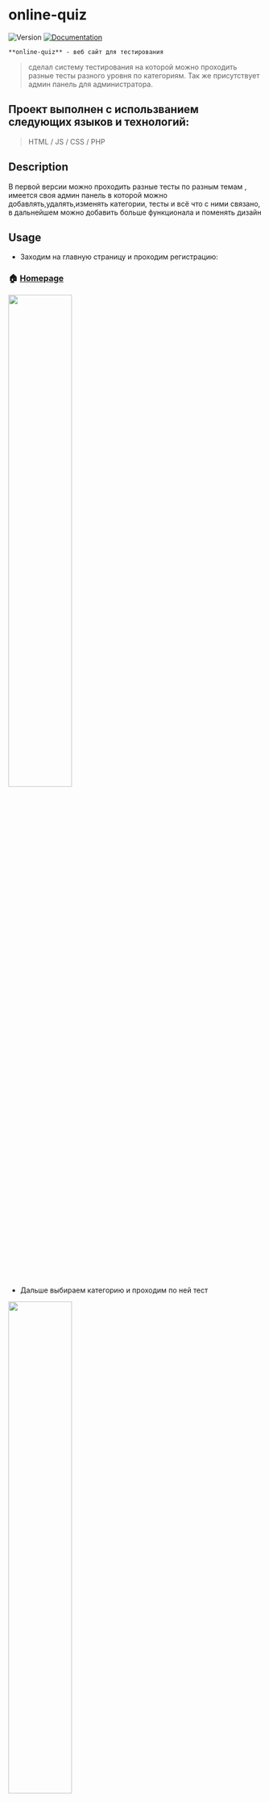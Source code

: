 # online-quiz
<p>
  <img alt="Version" src="https://img.shields.io/badge/version-1.0.0-blue.svg?cacheSeconds=2592000" />
  <a href="https://github.com/oskaldev/online-quiz#readme" target="_blank">
    <img alt="Documentation" src="https://img.shields.io/badge/documentation-yes-brightgreen.svg" />
  </a>
</p>

`**online-quiz** - веб сайт для тестирования`
> сделал систему тестирования на которой можно проходить разные тесты разного уровня по категориям. Так же присутствует админ панель для администратора.

## Проект выполнен с использванием следующих языков и технологий:

   > HTML / JS / CSS / PHP

## Description
В первой версии можно проходить разные тесты по разным темам , имеется своя админ панель в которой можно добавлять,удалять,изменять категории, тесты и всё что с ними связано, в дальнейшем можно добавить больше функционала и поменять дизайн

## Usage
- Заходим на главную страницу и проходим регистрацию:
### 🏠 [Homepage](http://f0777515.xsph.ru/)
<img src="https://user-images.githubusercontent.com/67880047/225964456-b7dcd851-e409-46c1-a3af-53acc2d4f835.png" width=50% height=50%>

- Дальше выбираем категорию и проходим по ней тест

<img src="https://user-images.githubusercontent.com/67880047/225965187-677eab9c-4d8b-4af0-9c60-38d84e4907c8.png" width=50% height=50%>

- После выведет результат теста

<img src="https://user-images.githubusercontent.com/67880047/225965337-717b4b4e-74c1-4950-91c9-018bfa765f93.png" width=50% height=50%>

- Все результаты можно просмотреть во вкладке `Последние Результаты`

<img src="https://user-images.githubusercontent.com/67880047/225965516-2043fa6c-80de-4fc0-b317-10f0a3be3e77.png" width=50% height=50%>

* Админ панель

<img src="https://user-images.githubusercontent.com/67880047/225966765-2fa90207-8d84-4693-9cfc-07b1b51613ce.png" width=50% height=50%>



## Install

from Github
```Github
git clone https://github.com/oskaldev/online-quiz.git
```

## Author

👤 **oskaldev**

* Github: [@oskaldev](https://github.com/oskaldev)
* LinkedIn: [@oskaldev](https://linkedin.com/in/oskaldev)
* Telegram: [@oskaldev](https://t.me/oskaldev)


